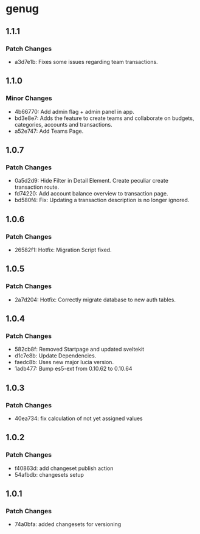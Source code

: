 # genug

## 1.1.1

### Patch Changes

- a3d7e1b: Fixes some issues regarding team transactions.

## 1.1.0

### Minor Changes

- 4b66770: Add admin flag + admin panel in app.
- bd3e8e7: Adds the feature to create teams and collaborate on budgets, categories, accounts and transactions.
- a52e747: Add Teams Page.

## 1.0.7

### Patch Changes

- 0a5d2d9: Hide Filter in Detail Element. Create peculiar create transaction route.
- fd74220: Add account balance overview to transaction page.
- bd580f4: Fix: Updating a transaction description is no longer ignored.

## 1.0.6

### Patch Changes

- 26582f1: Hotfix: Migration Script fixed.

## 1.0.5

### Patch Changes

- 2a7d204: Hotfix: Correctly migrate database to new auth tables.

## 1.0.4

### Patch Changes

- 582cb8f: Removed Startpage and updated sveltekit
- d1c7e8b: Update Dependencies.
- faedc8b: Uses new major lucia version.
- 1adb477: Bump es5-ext from 0.10.62 to 0.10.64

## 1.0.3

### Patch Changes

- 40ea734: fix calculation of not yet assigned values

## 1.0.2

### Patch Changes

- f40863d: add changeset publish action
- 54afbdb: changesets setup

## 1.0.1

### Patch Changes

- 74a0bfa: added changesets for versioning
